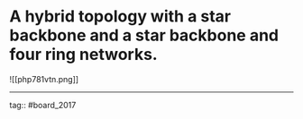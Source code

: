 # A hybrid topology with a star backbone and a star backbone and four ring networks.

![[php781vtn.png]]

---

tag:: #board_2017 